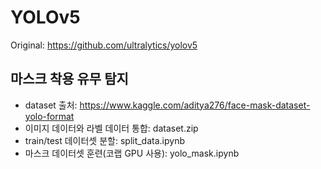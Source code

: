 # YOLOv5

Original: https://github.com/ultralytics/yolov5


## 마스크 착용 유무 탐지
- dataset 출처: https://www.kaggle.com/aditya276/face-mask-dataset-yolo-format
- 이미지 데이터와 라벨 데이터 통합: dataset.zip
- train/test 데이터셋 분할: split_data.ipynb
- 마스크 데이터셋 훈련(코랩 GPU 사용): yolo_mask.ipynb

